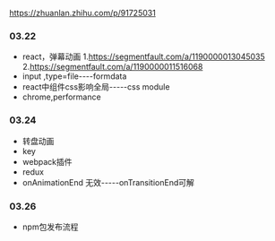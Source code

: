 https://zhuanlan.zhihu.com/p/91725031

### 03.22
+ react，弹幕动画
1.https://segmentfault.com/a/1190000013045035
2.https://segmentfault.com/a/1190000011516068
+ input ,type=file----formdata
+ react中组件css影响全局-----css module
+ chrome,performance

### 03.24
+ 转盘动画
+ key
+ webpack插件
+ redux
+ onAnimationEnd 无效-----onTransitionEnd可解

### 03.26
+ npm包发布流程